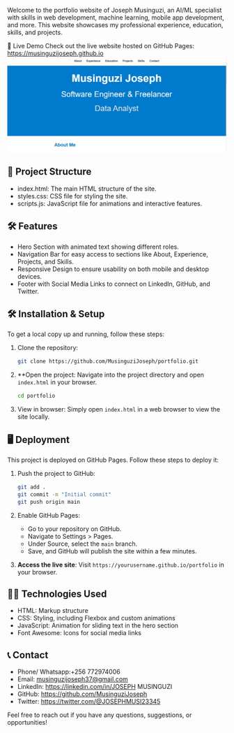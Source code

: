 


Welcome to the portfolio website of Joseph Musinguzi, an AI/ML specialist with skills in web development, machine learning, mobile app development, and more. This website showcases my professional experience, education, skills, and projects.


 🚀 Live Demo
Check out the live website hosted on GitHub Pages: https://musinguzijoseph.github.io  
![image alt](https://github.com/MusinguziJoseph/Portfolio/blob/6007817db8dddfe252e71ea60f3aa3f13e48dbe4/Portfolio%20readme.jpg)


## 📁 Project Structure

- index.html: The main HTML structure of the site.
- styles.css: CSS file for styling the site.
- scripts.js: JavaScript file for animations and interactive features.


## 🛠 Features

- Hero Section with animated text showing different roles.
- Navigation Bar for easy access to sections like About, Experience, Projects, and Skills.
- Responsive Design to ensure usability on both mobile and desktop devices.
- Footer with Social Media Links to connect on LinkedIn, GitHub, and Twitter.

## 🛠 Installation & Setup

To get a local copy up and running, follow these steps:

1. Clone the repository:
   ```bash
   git clone https://github.com/MusinguziJoseph/portfolio.git
   ```
 

2. **Open the project:
   Navigate into the project directory and open `index.html` in your browser.
   ```bash
   cd portfolio
   ```

3. View in browser:
   Simply open `index.html` in a web browser to view the site locally.

## 🖥 Deployment

This project is deployed on GitHub Pages. Follow these steps to deploy it:

1. Push the project to GitHub:
   ```bash
   git add .
   git commit -m "Initial commit"
   git push origin main
   ```

2. Enable GitHub Pages:
   - Go to your repository on GitHub.
   - Navigate to Settings > Pages.
   - Under Source, select the `main` branch.
   - Save, and GitHub will publish the site within a few minutes.

3. **Access the live site**:
   Visit `https://yourusername.github.io/portfolio` in your browser.

## 👨‍💻 Technologies Used

- HTML: Markup structure
- CSS: Styling, including Flexbox and custom animations
- JavaScript: Animation for sliding text in the hero section
- Font Awesome: Icons for social media links

## 📞 Contact
- Phone/ Whatsapp:+256 772974006
- Email: musinguzijoseph37@gmail.com
- LinkedIn: https://linkedin.com/in/JOSEPH MUSINGUZI
- GitHub: https://github.com/MusinguziJoseph
- Twitter: https://twitter.com/@JOSEPHMUSI23345

Feel free to reach out if you have any questions, suggestions, or opportunities!


